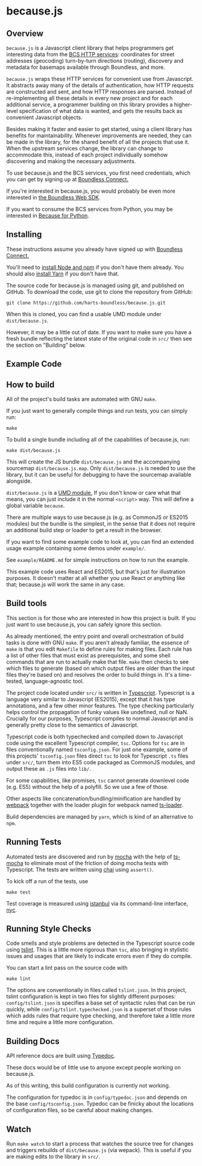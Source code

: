 # because.js


## Overview

`because.js` is a Javascript client library that helps programmers get
interesting data from the [BCS HTTP
services](https://github.com/boundlessgeo/bcs): coordinates for street
addresses (geocoding) turn-by-turn directions (routing), discovery and metadata
for basemaps available through Boundless, and more.

`because.js` wraps these HTTP services for convenient use from Javascript. It
abstracts away many of the details of authentication, how HTTP requests are
constructed and sent, and how HTTP responses are parsed. Instead of
re-implementing all these details in every new project and for each additional
service, a programmer building on this library provides a higher-level
specification of what data is wanted, and gets the results back as convenient
Javascript objects.

Besides making it faster and easier to get started, using a client library has
benefits for maintainability. Whenever improvements are needed, they can be
made in the library, for the shared benefit of all the projects that use it.
When the upstream services change, the library can change to accommodate this,
instead of each project individually somehow discovering and making the
necessary adjustments.

To use because.js and the BCS services, you first need credentials, which you
can get by signing up at [Boundless
Connect.](https://connect.boundlessgeo.com/)

If you're interested in because.js, you would probably be even more interested
in [the Boundless Web SDK](https://github.com/boundlessgeo/sdk).

If you want to consume the BCS services from Python, you may be interested in
[Because for Python](https://github.com/harts-boundless/because).


## Installing

These instructions assume you already have signed up with [Boundless
Connect.](https://connect.boundlessgeo.com/)

You'll need to [install Node and
npm](https://docs.npmjs.com/getting-started/installing-node) if you don't have
them already. You should also [install
Yarn](https://yarnpkg.com/lang/en/docs/install/) if you don't have that.

The source code for because.js is managed using git, and published on GitHub.
To download the code, use git to clone the repository from GitHub:

    git clone https://github.com/harts-boundless/because.js.git

When this is cloned, you can find a usable UMD module under `dist/because.js`.

However, it may be a little out of date. If you want to make sure you have a
fresh bundle reflecting the latest state of the original code in `src/` then
see the section on "Building" below.


## Example Code
How to build
------------

All of the project's build tasks are automated with GNU `make`.

If you just want to generally compile things and run tests, you can simply run:

    make

To build a single bundle including all of the capabilities of because.js, run:

    make dist/because.js

This will create the JS bundle `dist/because.js` and the accompanying sourcemap
`dist/because.js.map`. Only `dist/because.js` is needed to use the library, but
it can be useful for debugging to have the sourcemap available alongside.

`dist/because.js` is a [UMD module.](https://github.com/umdjs/umd) If you don't
know or care what that means, you can just include it in the normal `<script>`
way. This will define a global variable `because`.

There are multiple ways to use because.js (e.g. as CommonJS or ES2015 modules)
but the bundle is the simplest, in the sense that it does not require an
additional build step or loader to get a result in the browser.



If you want to find some example code to look at, you can find an extended
usage example containing some demos under `example/`.

See `example/README.md` for simple instructions on how to run the example.

This example code uses React and ES2015, but that's just for illustration
purposes. It doesn't matter at all whether you use React or anything like that;
because.js will work the same in any case.


## Build tools

This section is for those who are interested in how this project is built.
If you just want to use because.js, you can safely ignore this section.

As already mentioned, the entry point and overall orchestration of build tasks
is done with GNU `make`. If you aren't already familiar, the essence of `make`
is that you edit `Makefile` to define rules for making files. Each rule
has a list of other files that must exist as prerequisites, and some shell
commands that are run to actually make that file. `make` then checks to see
which files to generate (based on which output files are older than the input
files they're based on) and resolves the order to build things in. It's a
time-tested, language-agnostic tool.

The project code located under `src/` is written in
[Typescript](https://www.typescriptlang.org/docs/tutorial.html). Typescript is
a language very similar to Javascript (ES2015), except that it has type
annotations, and a few other minor features. The type checking particularly
helps control the propagation of funky values like undefined, null or NaN.
Crucially for our purposes, Typescript compiles to normal Javascript and is
generally pretty close to the semantics of Javascript.

Typescript code is both typechecked and compiled down to Javascript code using
the excellent Typescript compiler, `tsc`. Options for `tsc` are in files
conventionally named `tsconfig.json`. For just one example, some of this
projects' `tsconfig.json` files direct `tsc` to look for Typescript `.ts` files
under `src/`, turn them into ES5 code packaged as CommonJS modules, and output
these as `.js` files into `lib/`.

For some capabilities, like promises, `tsc` cannot generate downlevel code
(e.g. ES5) without the help of a polyfill. So we use a few of those.

Other aspects like concatenation/bundling/minification are handled by
[webpack](https://webpack.github.io/) together with the loader plugin for
webpack named [ts-loader](https://github.com/TypeStrong/ts-loader).

Build dependencies are managed by `yarn`, which is kind of an alternative to
`npm`.


## Running Tests

Automated tests are discovered and run by [mocha](https://mochajs.org/) with
the help of [ts-mocha](https://www.npmjs.com/package/ts-mocha) to eliminate
most of the friction of doing mocha tests with Typescript. The tests are
written using [chai](http://chaijs.com/) using `assert()`.

To kick off a run of the tests, use

    make test

Test coverage is measured using
[istanbul](https://www.npmjs.com/package/istanbul) via its command-line
interface, [nyc](https://www.npmjs.com/package/nyc).


## Running Style Checks

Code smells and style problems are detected in the Typescript source code using
[tslint](https://palantir.github.io/tslint/). This is a little more rigorous
than `tsc`, also bringing in stylistic issues and usages that are likely to
indicate errors even if they do compile.

You can start a lint pass on the source code with

    make lint

The options are conventionally in files called `tslint.json`. In this project,
tslint configuration is kept in two files for slightly different purposes:
`config/tslint.json` is specifies a base set of syntactic rules that can be run
quickly, while `config/tslint.typechecked.json` is a superset of those rules
which adds rules that require type checking, and therefore take a little more
time and require a little more configuration.


## Building Docs

API reference docs are built using [Typedoc](http://typedoc.org/).

These docs would be of little use to anyone except people working on
because.js.

As of this writing, this build configuration is currently not working.

The configuration for typedoc is in `config/typedoc.json` and depends on the
base `config/tsconfig.json`. Typedoc can be finicky about the locations of
configuration files, so be careful about making changes.


## Watch

Run `make watch` to start a process that watches the source tree for changes
and triggers rebuilds of `dist/because.js` (via wepack). This is useful if you
are making edits to the library in `src/`.
